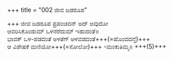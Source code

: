 +++
title = "002 ಜೀವ ಜಡರೂಪ"

+++
ಜೀವ ಜಡರೂಪ ಪ್ರಪಂಚವನ್ ಅದ್ ಆವುದೋ  
ಆವರಿಸಿಕೊಂಡುಮ್ ಒಳನೆರೆದುಮ್ ಇಹುದಂತೆ॥  
ಭಾವಕ್ ಒಳ-ಪಡದಂತೆ ಅಳತೆಗ್ ಅಳವಡದಂತೆ+++(=ಹೊಂದದನ್ತೆ)+++  
ಆ ವಿಶೇಷಕೆ ಮಣಿಯೋ+++(=ಸೋಲೋ)+++ -ಮಂಕುತಿಮ್ಮ॥ +++(5)+++
